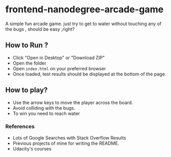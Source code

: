 
frontend-nanodegree-arcade-game
===============================
A simple fun arcade game. just try to get to water without touching any of the bugs , should be easy ,right?
 ## How to Run ?
-   Click "Open in Desktop" or "Download ZIP"
-   Open the folder
-   Open `index.html` on your preferred browser
-   Once loaded, test results should be displayed at the bottom of the page.

## How to play?
- Use the arrow keys to move the player across the board. 
- Avoid colliding with the bugs.
- To win you need to reach water


### References
 - Lots of Google Searches with Stack Overflow Results
 - Previous projects of mine for writing the README.
 - Udacity's courses 
 
